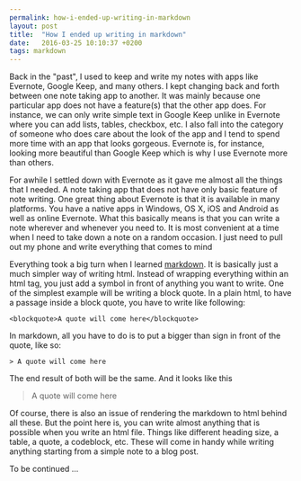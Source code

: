 ```yaml
---
permalink: how-i-ended-up-writing-in-markdown
layout: post
title:  "How I ended up writing in markdown"
date:   2016-03-25 10:10:37 +0200
tags: markdown
---
```


Back in the "past", I used to keep and write my notes with apps like Evernote, Google Keep, and many others. I kept changing back and forth between one note taking app to another. It was mainly because one particular app does not have a feature(s) that the other app does.  For instance, we can only write simple text in Google Keep unlike in Evernote where you can add lists, tables, checkbox, etc. I also fall into the category of someone who does care about the look of the app and I tend to spend more time with an app that looks gorgeous. Evernote is, for instance, looking more beautiful than Google Keep which is why I use Evernote more than others.

For awhile I settled down with Evernote as it gave me almost all the things that I needed. A note taking app that does not have only basic feature of note writing. One great thing about Evernote is that it is available in many platforms. You have a native apps in Windows, OS X, iOS and Android as well as online Evernote. What this basically means is that you can write a note wherever and whenever you need to. It is most convenient at a time when I need to take down a note on a random occasion. I just need to pull out my phone and write everything that comes to mind

Everything took a big turn when I learned [markdown](https://daringfireball.net/projects/markdown/). It is basically just a much simpler way of writing html. Instead of wrapping everything within an html tag, you just add a symbol in front of anything you want to write. One of the simplest example will be writing a block quote. In a plain html, to have a passage inside a block quote, you have to write like following:

```
<blockquote>A quote will come here</blockquote>
```

In markdown, all you have to do is to put a bigger than sign in front of the quote, like so:


```
> A quote will come here
```

The end result of both will be the same. And it looks like this

> A quote will come here

Of course, there is also an issue of rendering the markdown to html behind all these. But the point here is, you can write almost anything that is possible when you write an html file. Things like different heading size, a table, a quote, a codeblock, etc. These will come in handy while writing anything starting from a simple note to a blog post.

To be continued ...
